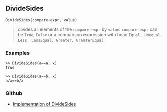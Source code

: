 ## DivideSides

```
DivideSides(compare-expr, value) 
```

> divides all elements of the `compare-expr` by `value`. `compare-expr` can be `True`, `False` or a comparison expression with head `Equal, Unequal, Less, LessEqual, Greater, GreaterEqual`. 

### Examples

```
>> DivideSides(a==a, x) 
True      
 
>> DivideSides(a==b, x)    
a/x==b/x
```
    

### Github

* [Implementation of DivideSides](https://github.com/axkr/symja_android_library/blob/master/symja_android_library/matheclipse-core/src/main/java/org/matheclipse/core/builtin/SidesFunctions.java#L103) 

